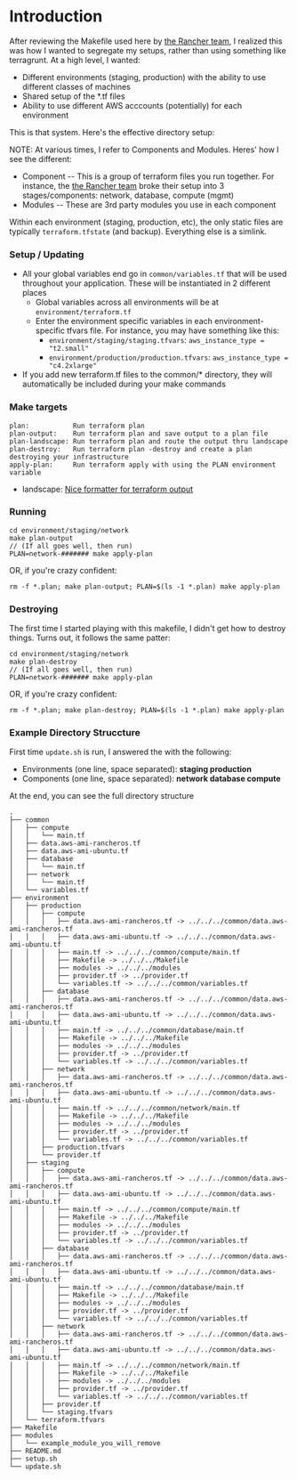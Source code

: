 # Introduction

After reviewing the Makefile used here by [the Rancher team](https://github.com/rancher/terraform-modules/blob/master/example_ha/aws/Makefile), I realized this was how I wanted to segregate my setups, rather than using something like terragrunt.  At a high level, I wanted:

* Different environments (staging, production) with the ability to use different classes of machines
* Shared setup of the *.tf files
* Ability to use different AWS acccounts (potentially) for each environment

This is that system.  Here's the effective directory setup:

NOTE:  At various times, I refer to Components and Modules.  Heres' how I see the different:

* Component -- This is a group of terraform files you run together.  For instance, the [the Rancher team](https://github.com/rancher/terraform-modules) broke their setup into 3 stages/components:  network, database, compute (mgmt)
* Modules -- These are 3rd party modules you use in each component

Within each environment (staging, production, etc), the only static files are typically `terraform.tfstate` (and backup).  Everything else is a simlink.

### Setup / Updating

* All your global variables end go in `common/variables.tf` that will be used throughout your application.  These will be instantiated in 2 different places
  * Global variables across all environments will be at `environment/terraform.tf`
  * Enter the environment specific variables in each environment-specific tfvars file.  For instance, you may have something like this:
    * `environment/staging/staging.tfvars`: `aws_instance_type = "t2.small"`
    * `environment/production/production.tfvars`: `aws_instance_type = "c4.2xlarge"`
* If you add new terraform.tf files to the common/* directory, they will automatically be included during your make commands

### Make targets

    plan:           Run terraform plan
    plan-output:    Run terraform plan and save output to a plan file
    plan-landscape: Run terraform plan and route the output thru landscape
    plan-destroy:   Run terraform plan -destroy and create a plan destroying your infrastructure 
    apply-plan:     Run terraform apply with using the PLAN environment variable


* landscape:  [Nice formatter for terraform output](https://github.com/coinbase/terraform-landscape)

### Running

    cd environment/staging/network
    make plan-output
    // (If all goes well, then run)
    PLAN=network-####### make apply-plan

OR, if you're crazy confident:

    rm -f *.plan; make plan-output; PLAN=$(ls -1 *.plan) make apply-plan

### Destroying

The first time I started playing with this makefile, I didn't get how to destroy things.  Turns out, it follows the same patter:

    cd environment/staging/network
    make plan-destroy
    // (If all goes well, then run)
    PLAN=network-####### make apply-plan
    
OR, if you're crazy confident:

    rm -f *.plan; make plan-destroy; PLAN=$(ls -1 *.plan) make apply-plan
  

### Example Directory Struccture

First time `update.sh` is run, I answered the with the following:

* Environments (one line, space separated): __staging production__
* Components (one line, space separated): __network database compute__

At the end, you can see the full directory structure

    .
    ├── common
    │   ├── compute
    │   │   └── main.tf
    │   ├── data.aws-ami-rancheros.tf
    │   ├── data.aws-ami-ubuntu.tf
    │   ├── database
    │   │   └── main.tf
    │   ├── network
    │   │   └── main.tf
    │   └── variables.tf
    ├── environment
    │   ├── production
    │   │   ├── compute
    │   │   │   ├── data.aws-ami-rancheros.tf -> ../../../common/data.aws-ami-rancheros.tf
    │   │   │   ├── data.aws-ami-ubuntu.tf -> ../../../common/data.aws-ami-ubuntu.tf
    │   │   │   ├── main.tf -> ../../../common/compute/main.tf
    │   │   │   ├── Makefile -> ../../../Makefile
    │   │   │   ├── modules -> ../../../modules
    │   │   │   ├── provider.tf -> ../provider.tf
    │   │   │   └── variables.tf -> ../../../common/variables.tf
    │   │   ├── database
    │   │   │   ├── data.aws-ami-rancheros.tf -> ../../../common/data.aws-ami-rancheros.tf
    │   │   │   ├── data.aws-ami-ubuntu.tf -> ../../../common/data.aws-ami-ubuntu.tf
    │   │   │   ├── main.tf -> ../../../common/database/main.tf
    │   │   │   ├── Makefile -> ../../../Makefile
    │   │   │   ├── modules -> ../../../modules
    │   │   │   ├── provider.tf -> ../provider.tf
    │   │   │   └── variables.tf -> ../../../common/variables.tf
    │   │   ├── network
    │   │   │   ├── data.aws-ami-rancheros.tf -> ../../../common/data.aws-ami-rancheros.tf
    │   │   │   ├── data.aws-ami-ubuntu.tf -> ../../../common/data.aws-ami-ubuntu.tf
    │   │   │   ├── main.tf -> ../../../common/network/main.tf
    │   │   │   ├── Makefile -> ../../../Makefile
    │   │   │   ├── modules -> ../../../modules
    │   │   │   ├── provider.tf -> ../provider.tf
    │   │   │   └── variables.tf -> ../../../common/variables.tf
    │   │   ├── production.tfvars
    │   │   └── provider.tf
    │   ├── staging
    │   │   ├── compute
    │   │   │   ├── data.aws-ami-rancheros.tf -> ../../../common/data.aws-ami-rancheros.tf
    │   │   │   ├── data.aws-ami-ubuntu.tf -> ../../../common/data.aws-ami-ubuntu.tf
    │   │   │   ├── main.tf -> ../../../common/compute/main.tf
    │   │   │   ├── Makefile -> ../../../Makefile
    │   │   │   ├── modules -> ../../../modules
    │   │   │   ├── provider.tf -> ../provider.tf
    │   │   │   └── variables.tf -> ../../../common/variables.tf
    │   │   ├── database
    │   │   │   ├── data.aws-ami-rancheros.tf -> ../../../common/data.aws-ami-rancheros.tf
    │   │   │   ├── data.aws-ami-ubuntu.tf -> ../../../common/data.aws-ami-ubuntu.tf
    │   │   │   ├── main.tf -> ../../../common/database/main.tf
    │   │   │   ├── Makefile -> ../../../Makefile
    │   │   │   ├── modules -> ../../../modules
    │   │   │   ├── provider.tf -> ../provider.tf
    │   │   │   └── variables.tf -> ../../../common/variables.tf
    │   │   ├── network
    │   │   │   ├── data.aws-ami-rancheros.tf -> ../../../common/data.aws-ami-rancheros.tf
    │   │   │   ├── data.aws-ami-ubuntu.tf -> ../../../common/data.aws-ami-ubuntu.tf
    │   │   │   ├── main.tf -> ../../../common/network/main.tf
    │   │   │   ├── Makefile -> ../../../Makefile
    │   │   │   ├── modules -> ../../../modules
    │   │   │   ├── provider.tf -> ../provider.tf
    │   │   │   └── variables.tf -> ../../../common/variables.tf
    │   │   ├── provider.tf
    │   │   └── staging.tfvars
    │   └── terraform.tfvars
    ├── Makefile
    ├── modules
    │   └── example_module_you_will_remove
    ├── README.md
    ├── setup.sh
    └── update.sh
    

